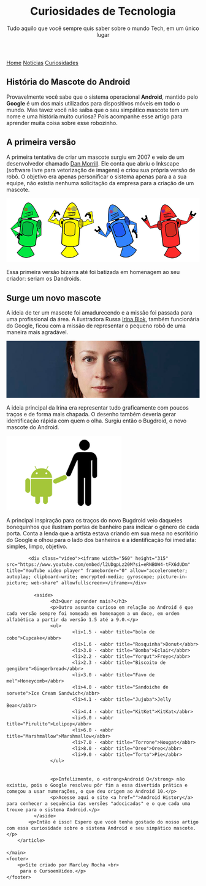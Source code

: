 <!DOCTYPE html>
<html lang="pt-br">
<head>
    <meta charset="UTF-8">
    <meta name="viewport" content="width=device-width, initial-scale=1.0">
    <title>Lading Page</title>
    <link rel="shortcut icon" href="imagens/favicon.ico" type="image/x-icon">
    <link rel="stylesheet" href="style/style.css">
</head>
<body >
    <header>
        <h1>Curiosidades de Tecnologia</h1>
        <p>Tudo aquilo que você sempre quis saber sobre o mundo Tech, em um único lugar</p>
    </header>
    <nav>
        <a id="home" href="#">Home</a>
        <a href="#">Notícias</a>
        <a href="#">Curiosidades</a>
    </nav>
    <main>
        <article>
            <h2>História do Mascote do Android</h2>
            <p>Provavelmente você sabe que o sistema operacional <strong>Android</strong>, mantido pelo <strong>Google</strong> é um dos mais utilizados para dispositivos móveis em todo o mundo. Mas tavez você não saiba que o seu simpático mascote tem um nome e uma história muito curiosa? Pois acompanhe esse artigo para aprender muita coisa sobre esse robozinho.</p>
            <h2>A primeira versão</h2>
            <p>A primeira tentativa de criar um mascote surgiu em 2007 e veio de um desenvolvedor chamado <a href="https://androidcommunity.com/dan-morrill-shows-us-the-android-mascot-that-almost-was-20130103/" target="_blank">Dan Morrill</a>. Ele conta que abriu o Inkscape (software livre para vetorização de imagens) e criou sua própria versão de robô. O objetivo era apenas personificar o sistema apenas para a a sua equipe, não existia nenhuma solicitação da empresa para a criação de um mascote.</p>
            <picture>
                <source media="(max-width: 600px )" srcset="imagens/dan-droids-pq.png">
                <img src="imagens/dan-droids.png" alt="">
            </picture>
            <p>Essa primeira versão bizarra até foi batizada em homenagem ao seu criador: seriam os Dandroids.</p>
            <h2>Surge um novo mascote</h2>
            <p>A ideia de ter um mascote foi amadurecendo e a missão foi passada para uma profissional da área. A ilustradora Russa <a href="https://www.irinablok.com/android">Irina Blok</a>, também funcionária do Google, ficou com a missão de representar o pequeno robô de uma maneira mais agradável.</p>
            <picture>
                <source media="(max-width: 600px )" srcset="imagens/irina-blok-pq.jpg">
                <img src="imagens/irina-blok.jpg" alt="">
            </picture>
            <p>A ideia principal da Irina era representar tudo graficamente com poucos traços e de forma mais chapada. O desenho também deveria gerar identificação rápida com quem o olha. Surgiu então o Bugdroid, o novo mascote do Android.</p>
            <img class="pequena" src="imagens/bugdroid.png" alt="android" >
            <p>A principal inspiração para os traços do novo Bugdroid veio daqueles bonequinhos que ilustram portas de banheiro para indicar o gênero de cada porta. Conta a lenda que a artista estava criando em sua mesa no escritório do Google e olhou para o lado dos banheiros e a identificação foi imediata: simples, limpo, objetivo.</p>

            <div class="video"><iframe width="560" height="315" src="https://www.youtube.com/embed/l2UDgpLz20M?si=eRNBOW4-tFX6dUDm" title="YouTube video player" frameborder="0" allow="accelerometer; autoplay; clipboard-write; encrypted-media; gyroscope; picture-in-picture; web-share" allowfullscreen></iframe></div>
            
              <aside>
                    <h3>Quer aprender mais?</h3>
                    <p>Outro assunto curioso em relação ao Android é que cada versão sempre foi nomeada em homenagem a um doce, em ordem alfabética a partir da versão 1.5 até a 9.0.</p>
                    <ul>
                            <li>1.5 - <abbr title="bolo de cobo">Cupcake</abbr>
                            <li>1.6 - <abbr title="Rosquinha">Donut</abbr>
                            <li>3.0 - <abbr title="Bomba">Eclair</abbr>
                            <li>2.2 - <abbr title="Yorgut">Froyo</abbr>
                            <li>2.3 - <abbr title="Biscoito de gengibre">Gingerbread</abbr>
                            <li>3.0 - <abbr title="Favo de mel">Honeycomb</abbr>
                            <li>4.0 - <abbr title="Sandoiche de sorvete">Ice Cream Sandwich</abbr>
                            <li>4.1 - <abbr title="Jujuba">Jelly Bean</abbr>
                            <li>4.4 - <abbr title="KitKet">KitKat</abbr>
                            <li>5.0 - <abbr title="Pirulito">Lolipop</abbr>
                            <li>6.0 - <abbr title="Marshmallow">Marshmallow</abbr>
                            <li>7.0 - <abbr title="Torrone">Nougat</abbr>
                            <li>8.0 - <abbr title="Oreo">Oreo</abbr>
                            <li>9.0 - <abbr title="Torta">Pie</abbr>
                    </ul>
                  
                  
                    <p>Infelizmente, o <strong>Android Q</strong> não existiu, pois o Google resolveu pôr fim a essa divertida prática e começou a usar numerações, o que deu origem ao Android 10.</p>
                    <p>Acesse aqui o site <a href="">Android History</a> para conhecer a sequência das versões "adocicadas" e o que cada uma trouxe para o sistema Android.</p>
              </aside>
            <p>Então é isso! Espero que você tenha gostado do nosso artigo com essa curiosidade sobre o sistema Android e seu simpático mascote.</p>
        </article>

    </main>
    <footer>
        <p>Site criado por Marcley Rocha <br>
         para o CursoemVideo.</p>
    </footer>
</body>
</html>
